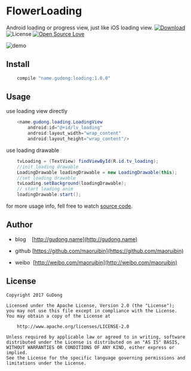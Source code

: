 # FlowerLoading
Android loading or progress view, just like iOS loading view.
[ ![Download](https://api.bintray.com/packages/gudong/maven/loading/images/download.svg) ](https://bintray.com/gudong/maven/loading/_latestVersion)
![License](https://img.shields.io/badge/license-Apache%202.0-blue.svg)
[ ![Open Source Love](https://badges.frapsoft.com/os/v1/open-source.svg?v=103)](https://github.com/ellerbrock/open-source-badges/)


![demo](http://wx1.sinaimg.cn/mw690/6fb50cedly1fiiiyp7vvfj20k00zkt9s.jpg)

## Install

```gradle
    compile "name.gudong:loading:1.0.0"
```

## Usage

use loading view directly

```java
    <name.gudong.loading.LoadingView
        android:id="@+id/lv_loading"
        android:layout_width="wrap_content"
        android:layout_height="wrap_content"/>
```

use loading drawable

```java
    tvLoading = (TextView) findViewById(R.id.tv_loading);
    //init loading drawable
    LoadingDrawable loadingDrawable = new LoadingDrawable(this);
    //set loading drawable
    tvLoading.setBackground(loadingDrawable);
    // start loading anim
    loadingDrawable.start();
```

for more usage info, fell free to watch [source code](./loading/src/main/java/name/gudong/loading/LoadingDrawable.java).   

## Author

- blog&nbsp;&nbsp;&nbsp;&nbsp;[http://gudong.name](http://gudong.name)

- github [https://github.com/maoruibin](https://github.com/maoruibin)

- weibo&nbsp;&nbsp;[http://weibo.com/maoruibin](http://weibo.com/maoruibin)

## License

    Copyright 2017 GuDong

    Licensed under the Apache License, Version 2.0 (the "License");
    you may not use this file except in compliance with the License.
    You may obtain a copy of the License at

        http://www.apache.org/licenses/LICENSE-2.0

    Unless required by applicable law or agreed to in writing, software
    distributed under the License is distributed on an "AS IS" BASIS,
    WITHOUT WARRANTIES OR CONDITIONS OF ANY KIND, either express or implied.
    See the License for the specific language governing permissions and
    limitations under the License.



